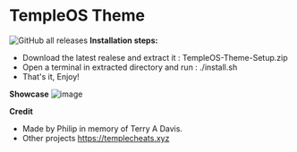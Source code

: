 # TempleOS Theme
![GitHub all releases](https://img.shields.io/github/downloads/PhilipPanda/TempleOS-Theme/total?color=seagreen)
**Installation steps:**
- Download the latest realese and extract it : TempleOS-Theme-Setup.zip
- Open a terminal in extracted directory and run : ./install.sh
- That's it, Enjoy!

**Showcase**
![image](https://github.com/PhilipPanda/TempleOS_Theme/assets/123938029/78b32a20-3457-48ae-9f4b-00ecff0b8692)

**Credit**
- Made by Philip in memory of Terry A Davis.
- Other projects https://templecheats.xyz
